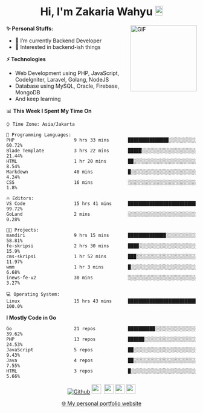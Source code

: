 <h1 align="center">Hi, I'm Zakaria Wahyu <img src="https://github.com/TheDudeThatCode/TheDudeThatCode/blob/master/Assets/Hi.gif" width="20px" height="25px"></h1>

<img align="right" alt="GIF" height="175px" src="https://www.nayakapratama.co.id/wp-content/uploads/2019/07/Website-Maintenance.gif" />

**✨ Personal Stuffs:**
- 🔭 I’m currently Backend Developer
- 🌱 Interested in backend-ish things

**⚡ Technologies**
- Web Development using PHP, JavaScript, CodeIgniter, Laravel, Golang, NodeJS
- Database using MySQL, Oracle, Firebase, MongoDB
- And keep learning

<!--START_SECTION:waka-->
📊 **This Week I Spent My Time On** 

```text
⌚︎ Time Zone: Asia/Jakarta

💬 Programming Languages: 
PHP                      9 hrs 33 mins       ███████████████░░░░░░░░░░   60.72% 
Blade Template           3 hrs 22 mins       █████░░░░░░░░░░░░░░░░░░░░   21.44% 
HTML                     1 hr 20 mins        ██░░░░░░░░░░░░░░░░░░░░░░░   8.54% 
Markdown                 40 mins             █░░░░░░░░░░░░░░░░░░░░░░░░   4.24% 
CSS                      16 mins             ░░░░░░░░░░░░░░░░░░░░░░░░░   1.8%

🔥 Editors: 
VS Code                  15 hrs 41 mins      █████████████████████████   99.72% 
GoLand                   2 mins              ░░░░░░░░░░░░░░░░░░░░░░░░░   0.28%

🐱‍💻 Projects: 
mandiri                  9 hrs 15 mins       ██████████████░░░░░░░░░░░   58.81% 
fe-skripsi               2 hrs 30 mins       ████░░░░░░░░░░░░░░░░░░░░░   15.9% 
cms-skripsi              1 hr 52 mins        ███░░░░░░░░░░░░░░░░░░░░░░   11.97% 
wmm                      1 hr 3 mins         █░░░░░░░░░░░░░░░░░░░░░░░░   6.68% 
inews-fe-v2              30 mins             ░░░░░░░░░░░░░░░░░░░░░░░░░   3.27%

💻 Operating System: 
Linux                    15 hrs 43 mins      █████████████████████████   100.0%

```

**I Mostly Code in Go** 

```text
Go                       21 repos            ██████████░░░░░░░░░░░░░░░   39.62% 
PHP                      13 repos            ██████░░░░░░░░░░░░░░░░░░░   24.53% 
JavaScript               5 repos             ██░░░░░░░░░░░░░░░░░░░░░░░   9.43% 
Java                     4 repos             ██░░░░░░░░░░░░░░░░░░░░░░░   7.55% 
HTML                     3 repos             █░░░░░░░░░░░░░░░░░░░░░░░░   5.66%

```



<!--END_SECTION:waka-->

<p align="center">
<a href="https://github.com/zakariawahyu" target="_blank"><img alt="Github" src="https://img.shields.io/badge/GitHub-%2312100E.svg?&style=for-the-badge&logo=Github&logoColor=white" /></a>
<a href="https://www.twitter.com/_zakariawahyu"><img src="https://img.shields.io/badge/twitter-%231DA1F2.svg?&style=for-the-badge&logo=twitter&logoColor=white" height=25></a> 
<a href="https://www.linkedin.com/in/zakariawahyu"><img src="https://img.shields.io/badge/linkedin-%230077B5.svg?&style=for-the-badge&logo=linkedin&logoColor=white" height=25></a> 
<a href="https://www.instagram.com/_zakariawahyu"><img src="https://img.shields.io/badge/instagram-%23E4405F.svg?&style=for-the-badge&logo=instagram&logoColor=white" height=25></a>
<a href="https://medium.com/@zakariawahyu"><img src="https://img.shields.io/badge/Medium-12100E?style=for-the-badge&logo=medium&logoColor=white" height=25></a>
</p>
<p align="center"><a href="https://www.zakariawahyu.com" target="_blank">🌐 My personal portfolio website</a></p>

